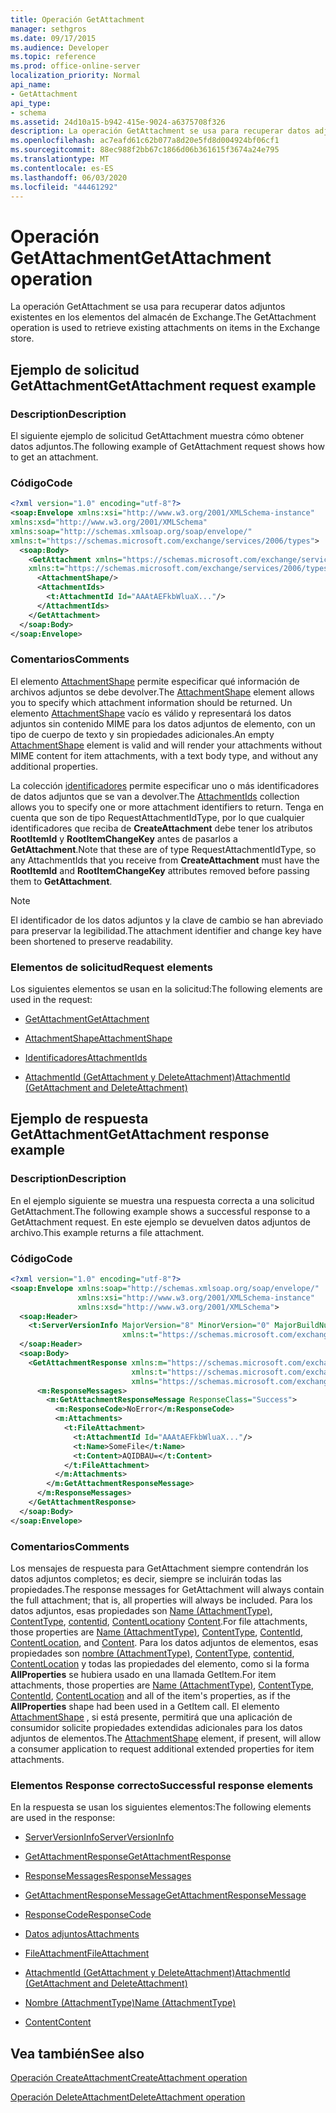 ```yaml
---
title: Operación GetAttachment
manager: sethgros
ms.date: 09/17/2015
ms.audience: Developer
ms.topic: reference
ms.prod: office-online-server
localization_priority: Normal
api_name:
- GetAttachment
api_type:
- schema
ms.assetid: 24d10a15-b942-415e-9024-a6375708f326
description: La operación GetAttachment se usa para recuperar datos adjuntos existentes en los elementos del almacén de Exchange.
ms.openlocfilehash: ac7eafd61c62b077a8d20e5fd8d004924bf06cf1
ms.sourcegitcommit: 88ec988f2bb67c1866d06b361615f3674a24e795
ms.translationtype: MT
ms.contentlocale: es-ES
ms.lasthandoff: 06/03/2020
ms.locfileid: "44461292"
---
```

# <a name="getattachment-operation"></a><span data-ttu-id="4ced6-103">Operación GetAttachment</span><span class="sxs-lookup"><span data-stu-id="4ced6-103">GetAttachment operation</span></span>

<span data-ttu-id="4ced6-104">La operación GetAttachment se usa para recuperar datos adjuntos existentes en los elementos del almacén de Exchange.</span><span class="sxs-lookup"><span data-stu-id="4ced6-104">The GetAttachment operation is used to retrieve existing attachments on items in the Exchange store.</span></span>
  
## <a name="getattachment-request-example"></a><span data-ttu-id="4ced6-105">Ejemplo de solicitud GetAttachment</span><span class="sxs-lookup"><span data-stu-id="4ced6-105">GetAttachment request example</span></span>

### <a name="description"></a><span data-ttu-id="4ced6-106">Description</span><span class="sxs-lookup"><span data-stu-id="4ced6-106">Description</span></span>

<span data-ttu-id="4ced6-107">El siguiente ejemplo de solicitud GetAttachment muestra cómo obtener datos adjuntos.</span><span class="sxs-lookup"><span data-stu-id="4ced6-107">The following example of GetAttachment request shows how to get an attachment.</span></span>
  
### <a name="code"></a><span data-ttu-id="4ced6-108">Código</span><span class="sxs-lookup"><span data-stu-id="4ced6-108">Code</span></span>

```XML
<?xml version="1.0" encoding="utf-8"?>
<soap:Envelope xmlns:xsi="http://www.w3.org/2001/XMLSchema-instance"
xmlns:xsd="http://www.w3.org/2001/XMLSchema"
xmlns:soap="http://schemas.xmlsoap.org/soap/envelope/"
xmlns:t="https://schemas.microsoft.com/exchange/services/2006/types">
  <soap:Body>
    <GetAttachment xmlns="https://schemas.microsoft.com/exchange/services/2006/messages"
    xmlns:t="https://schemas.microsoft.com/exchange/services/2006/types">
      <AttachmentShape/>
      <AttachmentIds>
        <t:AttachmentId Id="AAAtAEFkbWluaX..."/>
      </AttachmentIds>
    </GetAttachment>
  </soap:Body>
</soap:Envelope>
```

### <a name="comments"></a><span data-ttu-id="4ced6-109">Comentarios</span><span class="sxs-lookup"><span data-stu-id="4ced6-109">Comments</span></span>

<span data-ttu-id="4ced6-110">El elemento [AttachmentShape](attachmentshape.md) permite especificar qué información de archivos adjuntos se debe devolver.</span><span class="sxs-lookup"><span data-stu-id="4ced6-110">The [AttachmentShape](attachmentshape.md) element allows you to specify which attachment information should be returned.</span></span> <span data-ttu-id="4ced6-111">Un elemento [AttachmentShape](attachmentshape.md) vacío es válido y representará los datos adjuntos sin contenido MIME para los datos adjuntos de elemento, con un tipo de cuerpo de texto y sin propiedades adicionales.</span><span class="sxs-lookup"><span data-stu-id="4ced6-111">An empty [AttachmentShape](attachmentshape.md) element is valid and will render your attachments without MIME content for item attachments, with a text body type, and without any additional properties.</span></span> 
  
<span data-ttu-id="4ced6-112">La colección [identificadores](attachmentids.md) permite especificar uno o más identificadores de datos adjuntos que se van a devolver.</span><span class="sxs-lookup"><span data-stu-id="4ced6-112">The [AttachmentIds](attachmentids.md) collection allows you to specify one or more attachment identifiers to return.</span></span> <span data-ttu-id="4ced6-113">Tenga en cuenta que son de tipo RequestAttachmentIdType, por lo que cualquier identificadores que reciba de **CreateAttachment** debe tener los atributos **RootItemId** y **RootItemChangeKey** antes de pasarlos a **GetAttachment**.</span><span class="sxs-lookup"><span data-stu-id="4ced6-113">Note that these are of type RequestAttachmentIdType, so any AttachmentIds that you receive from **CreateAttachment** must have the **RootItemId** and **RootItemChangeKey** attributes removed before passing them to **GetAttachment**.</span></span>
  
> [!NOTE]
> <span data-ttu-id="4ced6-114">El identificador de los datos adjuntos y la clave de cambio se han abreviado para preservar la legibilidad.</span><span class="sxs-lookup"><span data-stu-id="4ced6-114">The attachment identifier and change key have been shortened to preserve readability.</span></span> 
  
### <a name="request-elements"></a><span data-ttu-id="4ced6-115">Elementos de solicitud</span><span class="sxs-lookup"><span data-stu-id="4ced6-115">Request elements</span></span>

<span data-ttu-id="4ced6-116">Los siguientes elementos se usan en la solicitud:</span><span class="sxs-lookup"><span data-stu-id="4ced6-116">The following elements are used in the request:</span></span>
  
- [<span data-ttu-id="4ced6-117">GetAttachment</span><span class="sxs-lookup"><span data-stu-id="4ced6-117">GetAttachment</span></span>](getattachment.md)
    
- [<span data-ttu-id="4ced6-118">AttachmentShape</span><span class="sxs-lookup"><span data-stu-id="4ced6-118">AttachmentShape</span></span>](attachmentshape.md)
    
- [<span data-ttu-id="4ced6-119">Identificadores</span><span class="sxs-lookup"><span data-stu-id="4ced6-119">AttachmentIds</span></span>](attachmentids.md)
    
- [<span data-ttu-id="4ced6-120">AttachmentId (GetAttachment y DeleteAttachment)</span><span class="sxs-lookup"><span data-stu-id="4ced6-120">AttachmentId (GetAttachment and DeleteAttachment)</span></span>](attachmentid-getattachment-and-deleteattachment.md)
    
## <a name="getattachment-response-example"></a><span data-ttu-id="4ced6-121">Ejemplo de respuesta GetAttachment</span><span class="sxs-lookup"><span data-stu-id="4ced6-121">GetAttachment response example</span></span>

### <a name="description"></a><span data-ttu-id="4ced6-122">Description</span><span class="sxs-lookup"><span data-stu-id="4ced6-122">Description</span></span>

<span data-ttu-id="4ced6-123">En el ejemplo siguiente se muestra una respuesta correcta a una solicitud GetAttachment.</span><span class="sxs-lookup"><span data-stu-id="4ced6-123">The following example shows a successful response to a GetAttachment request.</span></span> <span data-ttu-id="4ced6-124">En este ejemplo se devuelven datos adjuntos de archivo.</span><span class="sxs-lookup"><span data-stu-id="4ced6-124">This example returns a file attachment.</span></span>
  
### <a name="code"></a><span data-ttu-id="4ced6-125">Código</span><span class="sxs-lookup"><span data-stu-id="4ced6-125">Code</span></span>

```XML
<?xml version="1.0" encoding="utf-8"?>
<soap:Envelope xmlns:soap="http://schemas.xmlsoap.org/soap/envelope/" 
               xmlns:xsi="http://www.w3.org/2001/XMLSchema-instance" 
               xmlns:xsd="http://www.w3.org/2001/XMLSchema">
  <soap:Header>
    <t:ServerVersionInfo MajorVersion="8" MinorVersion="0" MajorBuildNumber="662" MinorBuildNumber="0" 
                         xmlns:t="https://schemas.microsoft.com/exchange/services/2006/types"/>
  </soap:Header>
  <soap:Body>
    <GetAttachmentResponse xmlns:m="https://schemas.microsoft.com/exchange/services/2006/messages" 
                           xmlns:t="https://schemas.microsoft.com/exchange/services/2006/types" 
                           xmlns="https://schemas.microsoft.com/exchange/services/2006/messages">
      <m:ResponseMessages>
        <m:GetAttachmentResponseMessage ResponseClass="Success">
          <m:ResponseCode>NoError</m:ResponseCode>
          <m:Attachments>
            <t:FileAttachment>
              <t:AttachmentId Id="AAAtAEFkbWluaX..."/>
              <t:Name>SomeFile</t:Name>
              <t:Content>AQIDBAU=</t:Content>
            </t:FileAttachment>
          </m:Attachments>
        </m:GetAttachmentResponseMessage>
      </m:ResponseMessages>
    </GetAttachmentResponse>
  </soap:Body>
</soap:Envelope>
```

### <a name="comments"></a><span data-ttu-id="4ced6-126">Comentarios</span><span class="sxs-lookup"><span data-stu-id="4ced6-126">Comments</span></span>

<span data-ttu-id="4ced6-127">Los mensajes de respuesta para GetAttachment siempre contendrán los datos adjuntos completos; es decir, siempre se incluirán todas las propiedades.</span><span class="sxs-lookup"><span data-stu-id="4ced6-127">The response messages for GetAttachment will always contain the full attachment; that is, all properties will always be included.</span></span> <span data-ttu-id="4ced6-128">Para los datos adjuntos, esas propiedades son [Name (AttachmentType)](name-attachmenttype.md), [ContentType](contenttype.md), [contentid](contentid.md), [ContentLocation](contentlocation.md)y [Content](content.md).</span><span class="sxs-lookup"><span data-stu-id="4ced6-128">For file attachments, those properties are [Name (AttachmentType)](name-attachmenttype.md), [ContentType](contenttype.md), [ContentId](contentid.md), [ContentLocation](contentlocation.md), and [Content](content.md).</span></span> <span data-ttu-id="4ced6-129">Para los datos adjuntos de elementos, esas propiedades son [nombre (AttachmentType)](name-attachmenttype.md), [ContentType](contenttype.md), [contentid](contentid.md), [ContentLocation](contentlocation.md) y todas las propiedades del elemento, como si la forma **AllProperties** se hubiera usado en una llamada GetItem.</span><span class="sxs-lookup"><span data-stu-id="4ced6-129">For item attachments, those properties are [Name (AttachmentType)](name-attachmenttype.md), [ContentType](contenttype.md), [ContentId](contentid.md), [ContentLocation](contentlocation.md) and all of the item's properties, as if the **AllProperties** shape had been used in a GetItem call.</span></span> <span data-ttu-id="4ced6-130">El elemento [AttachmentShape](attachmentshape.md) , si está presente, permitirá que una aplicación de consumidor solicite propiedades extendidas adicionales para los datos adjuntos de elementos.</span><span class="sxs-lookup"><span data-stu-id="4ced6-130">The [AttachmentShape](attachmentshape.md) element, if present, will allow a consumer application to request additional extended properties for item attachments.</span></span> 
  
### <a name="successful-response-elements"></a><span data-ttu-id="4ced6-131">Elementos Response correcto</span><span class="sxs-lookup"><span data-stu-id="4ced6-131">Successful response elements</span></span>

<span data-ttu-id="4ced6-132">En la respuesta se usan los siguientes elementos:</span><span class="sxs-lookup"><span data-stu-id="4ced6-132">The following elements are used in the response:</span></span>
  
- [<span data-ttu-id="4ced6-133">ServerVersionInfo</span><span class="sxs-lookup"><span data-stu-id="4ced6-133">ServerVersionInfo</span></span>](serverversioninfo.md)
    
- [<span data-ttu-id="4ced6-134">GetAttachmentResponse</span><span class="sxs-lookup"><span data-stu-id="4ced6-134">GetAttachmentResponse</span></span>](getattachmentresponse.md)
    
- [<span data-ttu-id="4ced6-135">ResponseMessages</span><span class="sxs-lookup"><span data-stu-id="4ced6-135">ResponseMessages</span></span>](responsemessages.md)
    
- [<span data-ttu-id="4ced6-136">GetAttachmentResponseMessage</span><span class="sxs-lookup"><span data-stu-id="4ced6-136">GetAttachmentResponseMessage</span></span>](getattachmentresponsemessage.md)
    
- [<span data-ttu-id="4ced6-137">ResponseCode</span><span class="sxs-lookup"><span data-stu-id="4ced6-137">ResponseCode</span></span>](responsecode.md)
    
- [<span data-ttu-id="4ced6-138">Datos adjuntos</span><span class="sxs-lookup"><span data-stu-id="4ced6-138">Attachments</span></span>](attachments-ex15websvcsotherref.md)
    
- [<span data-ttu-id="4ced6-139">FileAttachment</span><span class="sxs-lookup"><span data-stu-id="4ced6-139">FileAttachment</span></span>](fileattachment.md)
    
- [<span data-ttu-id="4ced6-140">AttachmentId (GetAttachment y DeleteAttachment)</span><span class="sxs-lookup"><span data-stu-id="4ced6-140">AttachmentId (GetAttachment and DeleteAttachment)</span></span>](attachmentid-getattachment-and-deleteattachment.md)
    
- [<span data-ttu-id="4ced6-141">Nombre (AttachmentType)</span><span class="sxs-lookup"><span data-stu-id="4ced6-141">Name (AttachmentType)</span></span>](name-attachmenttype.md)
    
- [<span data-ttu-id="4ced6-142">Content</span><span class="sxs-lookup"><span data-stu-id="4ced6-142">Content</span></span>](content.md)
    
## <a name="see-also"></a><span data-ttu-id="4ced6-143">Vea también</span><span class="sxs-lookup"><span data-stu-id="4ced6-143">See also</span></span>



[<span data-ttu-id="4ced6-144">Operación CreateAttachment</span><span class="sxs-lookup"><span data-stu-id="4ced6-144">CreateAttachment operation</span></span>](createattachment-operation.md)
  
[<span data-ttu-id="4ced6-145">Operación DeleteAttachment</span><span class="sxs-lookup"><span data-stu-id="4ced6-145">DeleteAttachment operation</span></span>](deleteattachment-operation.md)

